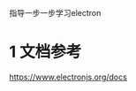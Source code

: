  指导一步一步学习electron
#  1 文档参考
https://www.electronjs.org/docs




<!--stackedit_data:
eyJoaXN0b3J5IjpbLTMwMTQyMjA5NV19
-->
